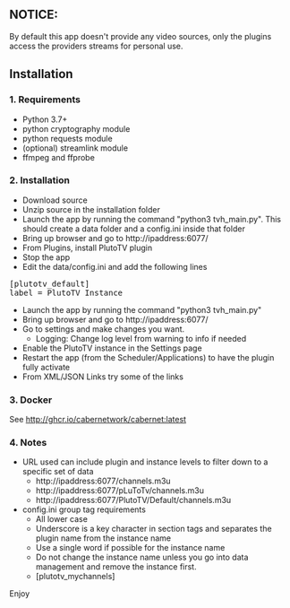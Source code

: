## NOTICE: 
By default this app doesn't provide any video sources, only the plugins access the providers streams for personal use.

## Installation
### 1. Requirements
- Python 3.7+
- python cryptography module
- python requests module
- (optional) streamlink module
- ffmpeg and ffprobe

### 2. Installation
- Download source
- Unzip source in the installation folder
- Launch the app by running the command "python3 tvh_main.py". This should create a data folder and a config.ini inside that folder
- Bring up browser and go to http://ipaddress:6077/
- From Plugins, install PlutoTV plugin
- Stop the app
- Edit the data/config.ini and add the following lines
<pre>
[plutotv_default]
label = PlutoTV Instance
</pre>
- Launch the app by running the command "python3 tvh_main.py"
- Bring up browser and go to http://ipaddress:6077/
- Go to settings and make changes you want.
    - Logging: Change log level from warning to info if needed
- Enable the PlutoTV instance in the Settings page
- Restart the app (from the Scheduler/Applications) to have the plugin fully activate
- From XML/JSON Links try some of the links

### 3. Docker
See http://ghcr.io/cabernetwork/cabernet:latest

### 4. Notes
- URL used can include plugin and instance levels to filter down to a specific set of data
    - http://ipaddress:6077/channels.m3u
    - http://ipaddress:6077/pLuToTv/channels.m3u
    - http://ipaddress:6077/PlutoTV/Default/channels.m3u
- config.ini group tag requirements
    - All lower case
    - Underscore is a key character in section tags and separates the plugin name from the instance name
    - Use a single word if possible for the instance name
    - Do not change the instance name unless you go into data management and remove the instance first.
    - [plutotv_mychannels]

Enjoy
